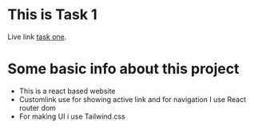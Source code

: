 # This is Task 1

Live link [task one](https://add-agency-main.netlify.app/).

# Some basic info about this project
- This is a react based website
- Customlink use for showing active link and for navigation I use React router dom
- For making UI i use Tailwind.css

